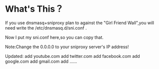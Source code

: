 # What's This？

If you use dnsmasq+sniproxy plan to against the "Girl Friend Wall",you will need write the /etc/dnsmasq.d/sni.conf .

Now I put my sni.conf here,so you can copy that.

Note:Change the 0.0.0.0 to your sniproxy server's IP address! 

Updated:
add youtube.com
add twitter.com
add facebook.com
add google.com
add gmail.com
add ......
